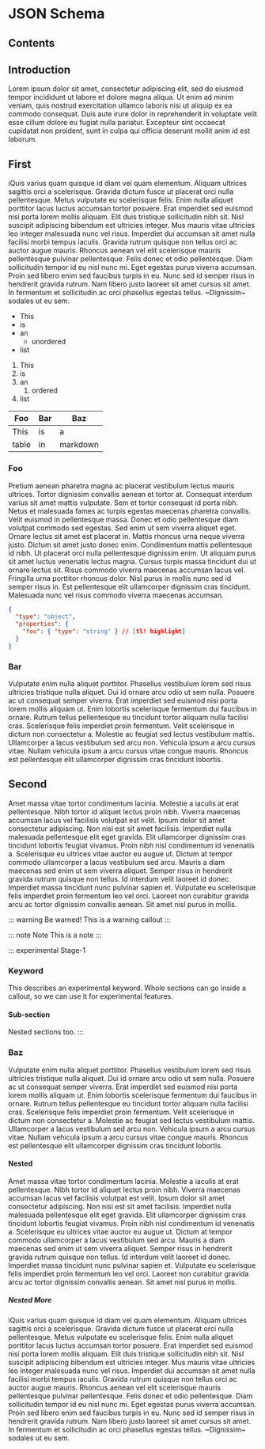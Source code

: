 # JSON Schema

## Contents

## Introduction
Lorem ipsum dolor sit amet, consectetur adipiscing elit, sed do eiusmod tempor
incididunt ut labore et dolore magna aliqua. Ut enim ad minim veniam, quis
nostrud exercitation ullamco laboris nisi ut aliquip ex ea commodo consequat.
Duis aute irure dolor in reprehenderit in voluptate velit esse cillum dolore eu
fugiat nulla pariatur. Excepteur sint occaecat cupidatat non proident, sunt in
culpa qui officia deserunt mollit anim id est laborum.

## First
iQuis varius quam quisque id diam vel quam elementum. Aliquam ultrices sagittis
orci a scelerisque. Gravida dictum fusce ut placerat orci nulla pellentesque.
Metus vulputate eu scelerisque felis. Enim nulla aliquet porttitor lacus luctus
accumsan tortor posuere. Erat imperdiet sed euismod nisi porta lorem mollis
aliquam. Elit duis tristique sollicitudin nibh sit. Nisl suscipit adipiscing
bibendum est ultricies integer. Mus mauris vitae ultricies leo integer malesuada
nunc vel risus. Imperdiet dui accumsan sit amet nulla facilisi morbi tempus
iaculis. Gravida rutrum quisque non tellus orci ac auctor augue mauris. Rhoncus
aenean vel elit scelerisque mauris pellentesque pulvinar pellentesque. Felis
donec et odio pellentesque. Diam sollicitudin tempor id eu nisl nunc mi. Eget
egestas purus viverra accumsan. Proin sed libero enim sed faucibus turpis in eu.
Nunc sed id semper risus in hendrerit gravida rutrum. Nam libero justo laoreet
sit amet cursus sit amet. In fermentum et sollicitudin ac orci phasellus egestas
tellus. ~Dignissim~ sodales ut eu sem.

- This
- is
- an
    - unordered
- list

1. This
1. is
1. an
    1. ordered
1. list

| Foo   | Bar | Baz      |
|-------|-----|----------|
| This  | is  | a        |
| table | in  | markdown |

### Foo

Pretium aenean pharetra magna ac placerat vestibulum lectus mauris ultrices.
Tortor dignissim convallis aenean et tortor at. Consequat interdum varius sit
amet mattis vulputate. Sem et tortor consequat id porta nibh. Netus et malesuada
fames ac turpis egestas maecenas pharetra convallis. Velit euismod in
pellentesque massa. Donec et odio pellentesque diam volutpat commodo sed
egestas. Sed enim ut sem viverra aliquet eget. Ornare lectus sit amet est
placerat in. Mattis rhoncus urna neque viverra justo. Dictum sit amet justo
donec enim. Condimentum mattis pellentesque id nibh. Ut placerat orci nulla
pellentesque dignissim enim. Ut aliquam purus sit amet luctus venenatis lectus
magna. Cursus turpis massa tincidunt dui ut ornare lectus sit. Risus commodo
viverra maecenas accumsan lacus vel. Fringilla urna porttitor rhoncus dolor.
Nisl purus in mollis nunc sed id semper risus in. Est pellentesque elit
ullamcorper dignissim cras tincidunt. Malesuada nunc vel risus commodo viverra
maecenas accumsan.

```json
{
  "type": "object",
  "properties": {
    "foo": { "type": "string" } // [tl! highlight]
  }
}
```

### Bar
Vulputate enim nulla aliquet porttitor. Phasellus vestibulum lorem sed risus
ultricies tristique nulla aliquet. Dui id ornare arcu odio ut sem nulla. Posuere
ac ut consequat semper viverra. Erat imperdiet sed euismod nisi porta lorem
mollis aliquam ut. Enim lobortis scelerisque fermentum dui faucibus in ornare.
Rutrum tellus pellentesque eu tincidunt tortor aliquam nulla facilisi cras.
Scelerisque felis imperdiet proin fermentum. Velit scelerisque in dictum non
consectetur a. Molestie ac feugiat sed lectus vestibulum mattis. Ullamcorper a
lacus vestibulum sed arcu non. Vehicula ipsum a arcu cursus vitae. Nullam
vehicula ipsum a arcu cursus vitae congue mauris. Rhoncus est pellentesque elit
ullamcorper dignissim cras tincidunt lobortis.

## Second
Amet massa vitae tortor condimentum lacinia. Molestie a iaculis at erat
pellentesque. Nibh tortor id aliquet lectus proin nibh. Viverra maecenas
accumsan lacus vel facilisis volutpat est velit. Ipsum dolor sit amet
consectetur adipiscing. Non nisi est sit amet facilisis. Imperdiet nulla
malesuada pellentesque elit eget gravida. Elit ullamcorper dignissim cras
tincidunt lobortis feugiat vivamus. Proin nibh nisl condimentum id venenatis a.
Scelerisque eu ultrices vitae auctor eu augue ut. Dictum at tempor commodo
ullamcorper a lacus vestibulum sed arcu. Mauris a diam maecenas sed enim ut sem
viverra aliquet. Semper risus in hendrerit gravida rutrum quisque non tellus. Id
interdum velit laoreet id donec. Imperdiet massa tincidunt nunc pulvinar sapien
et. Vulputate eu scelerisque felis imperdiet proin fermentum leo vel orci.
Laoreet non curabitur gravida arcu ac tortor dignissim convallis aenean. Sit
amet nisl purus in mollis.

::: warning Be warned!
This is a warning callout
:::

::: note Note
This is a note
:::

::: experimental Stage-1
### Keyword

This describes an experimental keyword. Whole sections can go inside a callout,
so we can use it for experimental features.

#### Sub-section

Nested sections too.
:::

### Baz
Vulputate enim nulla aliquet porttitor. Phasellus vestibulum lorem sed risus
ultricies tristique nulla aliquet. Dui id ornare arcu odio ut sem nulla. Posuere
ac ut consequat semper viverra. Erat imperdiet sed euismod nisi porta lorem
mollis aliquam ut. Enim lobortis scelerisque fermentum dui faucibus in ornare.
Rutrum tellus pellentesque eu tincidunt tortor aliquam nulla facilisi cras.
Scelerisque felis imperdiet proin fermentum. Velit scelerisque in dictum non
consectetur a. Molestie ac feugiat sed lectus vestibulum mattis. Ullamcorper a
lacus vestibulum sed arcu non. Vehicula ipsum a arcu cursus vitae. Nullam
vehicula ipsum a arcu cursus vitae congue mauris. Rhoncus est pellentesque elit
ullamcorper dignissim cras tincidunt lobortis.

#### Nested
Amet massa vitae tortor condimentum lacinia. Molestie a iaculis at erat
pellentesque. Nibh tortor id aliquet lectus proin nibh. Viverra maecenas
accumsan lacus vel facilisis volutpat est velit. Ipsum dolor sit amet
consectetur adipiscing. Non nisi est sit amet facilisis. Imperdiet nulla
malesuada pellentesque elit eget gravida. Elit ullamcorper dignissim cras
tincidunt lobortis feugiat vivamus. Proin nibh nisl condimentum id venenatis a.
Scelerisque eu ultrices vitae auctor eu augue ut. Dictum at tempor commodo
ullamcorper a lacus vestibulum sed arcu. Mauris a diam maecenas sed enim ut sem
viverra aliquet. Semper risus in hendrerit gravida rutrum quisque non tellus. Id
interdum velit laoreet id donec. Imperdiet massa tincidunt nunc pulvinar sapien
et. Vulputate eu scelerisque felis imperdiet proin fermentum leo vel orci.
Laoreet non curabitur gravida arcu ac tortor dignissim convallis aenean. Sit
amet nisl purus in mollis.

##### Nested More
iQuis varius quam quisque id diam vel quam elementum. Aliquam ultrices sagittis
orci a scelerisque. Gravida dictum fusce ut placerat orci nulla pellentesque.
Metus vulputate eu scelerisque felis. Enim nulla aliquet porttitor lacus luctus
accumsan tortor posuere. Erat imperdiet sed euismod nisi porta lorem mollis
aliquam. Elit duis tristique sollicitudin nibh sit. Nisl suscipit adipiscing
bibendum est ultricies integer. Mus mauris vitae ultricies leo integer malesuada
nunc vel risus. Imperdiet dui accumsan sit amet nulla facilisi morbi tempus
iaculis. Gravida rutrum quisque non tellus orci ac auctor augue mauris. Rhoncus
aenean vel elit scelerisque mauris pellentesque pulvinar pellentesque. Felis
donec et odio pellentesque. Diam sollicitudin tempor id eu nisl nunc mi. Eget
egestas purus viverra accumsan. Proin sed libero enim sed faucibus turpis in eu.
Nunc sed id semper risus in hendrerit gravida rutrum. Nam libero justo laoreet
sit amet cursus sit amet. In fermentum et sollicitudin ac orci phasellus egestas
tellus. ~Dignissim~ sodales ut eu sem.
